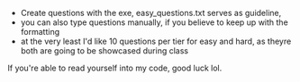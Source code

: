 * Create questions with the exe, easy_questions.txt serves as guideline,
* you can also type questions manually, if you believe to keep up with the formatting
* at the very least I'd like 10 questions per tier for easy and hard, as theyre both are going to be showcased during class 


If you're able to read yourself into my code, good luck lol. 
